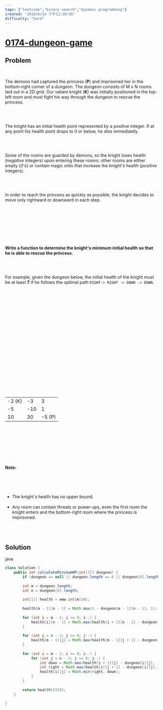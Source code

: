 ```yaml
---
tags: ["leetcode","binary search","dynamic programming"]
created: "2019/6/14 下午11:39:56"
difficulty: "hard"
---
```


# [0174-dungeon-game](https://leetcode.com/problems/dungeon-game/)

## Problem
<div><style type="text/css">table.dungeon, .dungeon th, .dungeon td {<br>  border:3px solid black;<br>}<br><br> .dungeon th, .dungeon td {<br>    text-align: center;<br>    height: 70px;<br>    width: 70px;<br>}<br></style><br><p>The demons had captured the princess (<strong>P</strong>) and imprisoned her in the bottom-right corner of a dungeon. The dungeon consists of M x N rooms laid out in a 2D grid. Our valiant knight (<strong>K</strong>) was initially positioned in the top-left room and must fight his way through the dungeon to rescue the princess.</p><br><br><p>The knight has an initial health point represented by a positive integer. If at any point his health point drops to 0 or below, he dies immediately.</p><br><br><p>Some of the rooms are guarded by demons, so the knight loses health (<em>negative</em> integers) upon entering these rooms; other rooms are either empty (<em>0's</em>) or contain magic orbs that increase the knight's health (<em>positive</em> integers).</p><br><br><p>In order to reach the princess as quickly as possible, the knight decides to move only rightward or downward in each step.</p><br><br><p>&nbsp;</p><br><br><p><strong>Write a function to determine the knight's minimum initial health so that he is able to rescue the princess.</strong></p><br><br><p>For example, given the dungeon below, the initial health of the knight must be at least <strong>7</strong> if he follows the optimal path <code>RIGHT-&gt; RIGHT -&gt; DOWN -&gt; DOWN</code>.</p><br><br><table class="dungeon"><br>	<tbody><br>		<tr><br>			<td>-2 (K)</td><br>			<td>-3</td><br>			<td>3</td><br>		</tr><br>		<tr><br>			<td>-5</td><br>			<td>-10</td><br>			<td>1</td><br>		</tr><br>		<tr><br>			<td>10</td><br>			<td>30</td><br>			<td>-5 (P)</td><br>		</tr><br>	</tbody><br></table><br><br><p>&nbsp;</p><br><br><p><strong>Note:</strong></p><br><br><ul><br>	<li>The knight's health has no upper bound.</li><br>	<li>Any room can contain threats or power-ups, even the first room the knight enters and the bottom-right room where the princess is imprisoned.</li><br></ul><br></div>

## Solution

java
```java
class Solution {
    public int calculateMinimumHP(int[][] dungeon) {
        if (dungeon == null || dungeon.length == 0 || dungeon[0].length == 0) return 0;
    
        int m = dungeon.length;
        int n = dungeon[0].length;
​
        int[][] health = new int[m][n];
​
        health[m - 1][n - 1] = Math.max(1 - dungeon[m - 1][n - 1], 1);
​
        for (int i = m - 2; i >= 0; i--) {            
            health[i][n - 1] = Math.max(health[i + 1][n - 1] - dungeon[i][n - 1], 1);
        }
​
        for (int j = n - 2; j >= 0; j--) {
            health[m - 1][j] = Math.max(health[m - 1][j + 1] - dungeon[m - 1][j], 1);
        }
​
        for (int i = m - 2; i >= 0; i--) {
            for (int j = n - 2; j >= 0; j--) {
                int down = Math.max(health[i + 1][j] - dungeon[i][j], 1);
                int right = Math.max(health[i][j + 1] - dungeon[i][j], 1);
                health[i][j] = Math.min(right, down);
            }
        }
​
        return health[0][0];
    }
    
}
​
```
